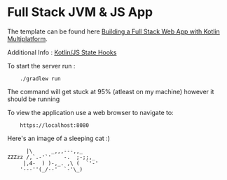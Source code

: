 # Full Stack JVM & JS App 

The template can be found here [Building a Full Stack Web App with Kotlin Multiplatform](https://play.kotlinlang.org/hands-on/Full%20Stack%20Web%20App%20with%20Kotlin%20Multiplatform/).

Additional Info : [Kotlin/JS State Hooks](https://dev.to/skalabledev/kotlinjs-and-state-hooks-2426)

To start the server run :
````
    ./gradlew run
````
The command will get stuck at 95% (atleast on my machine) however it should be running

To view the application use a web browser to navigate to:
````
    https://localhost:8080
````

Here's an image of a sleeping cat :)
````
      |\      _,,,---,,_
ZZZzz /,`.-'`'    -.  ;-;;,_
     |,4-  ) )-,_. ,\ (  `'-'
    '---''(_/--'  `-'\_)  
````

